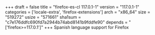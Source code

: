 +++
draft = false
title = "firefox-es-cl 117.0.1-1"
version = "117.0.1-1"
categories = ['locale-extra', 'firefox-extensions']
arch = "x86_64"
size = "519272"
usize = "571661"
sha1sum = "c7e176ddfc690fd7a2944b74abd8141b9fddfe90"
depends = "['firefox>=117.0.1']"
+++
Spanish language support for Firefox